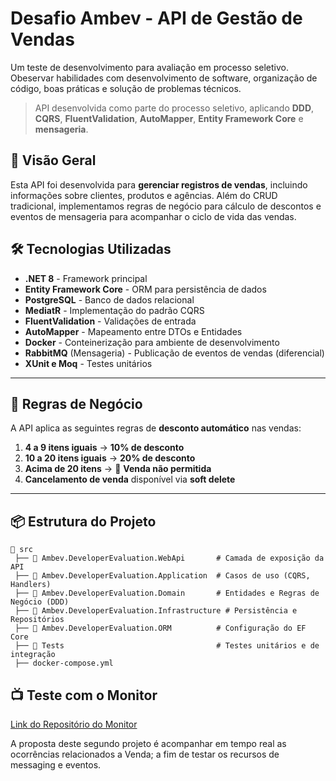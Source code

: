 # Desafio Ambev - API de Gestão de Vendas

Um teste de desenvolvimento para avaliação em processo seletivo. Obeservar habilidades com desenvolvimento de software, organização de código, boas práticas e solução de problemas técnicos.

> API desenvolvida como parte do processo seletivo, aplicando **DDD**, **CQRS**, **FluentValidation**, **AutoMapper**, **Entity Framework Core** e **mensageria**.

## **📌 Visão Geral**
Esta API foi desenvolvida para **gerenciar registros de vendas**, incluindo informações sobre clientes, produtos e agências. Além do CRUD tradicional, implementamos regras de negócio para cálculo de descontos e eventos de mensageria para acompanhar o ciclo de vida das vendas.

## **🛠️ Tecnologias Utilizadas**
- **.NET 8** - Framework principal
- **Entity Framework Core** - ORM para persistência de dados
- **PostgreSQL** - Banco de dados relacional
- **MediatR** - Implementação do padrão CQRS
- **FluentValidation** - Validações de entrada
- **AutoMapper** - Mapeamento entre DTOs e Entidades
- **Docker** - Conteinerização para ambiente de desenvolvimento
- **RabbitMQ** (Mensageria) - Publicação de eventos de vendas (diferencial)
- **XUnit e Moq** - Testes unitários

---

## **📖 Regras de Negócio**
A API aplica as seguintes regras de **desconto automático** nas vendas:
1. **4 a 9 itens iguais** → **10% de desconto**
2. **10 a 20 itens iguais** → **20% de desconto**
3. **Acima de 20 itens** → 🚫 **Venda não permitida**
4. **Cancelamento de venda** disponível via **soft delete**

---

## **📦 Estrutura do Projeto**
```plaintext
📂 src
 ├── 📁 Ambev.DeveloperEvaluation.WebApi       # Camada de exposição da API
 ├── 📁 Ambev.DeveloperEvaluation.Application  # Casos de uso (CQRS, Handlers)
 ├── 📁 Ambev.DeveloperEvaluation.Domain       # Entidades e Regras de Negócio (DDD)
 ├── 📁 Ambev.DeveloperEvaluation.Infrastructure # Persistência e Repositórios
 ├── 📁 Ambev.DeveloperEvaluation.ORM          # Configuração do EF Core
 ├── 📁 Tests                                  # Testes unitários e de integração
 ├── docker-compose.yml   

```

## **📺 Teste com o Monitor**
[Link do Repositório do Monitor](https://github.com/DeveloperStore-Team/developer-store-monitor)

A proposta deste segundo projeto é acompanhar em tempo real as ocorrências relacionados a Venda; a fim de testar os recursos de messaging e eventos.
